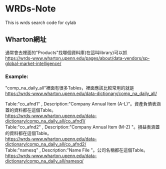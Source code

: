 # WRDs-Note
This is wrds search code for cylab

## Wharton網址
通常會去裡面的"Products"找哪個資料庫(在這叫library)可以抓  
https://wrds-www.wharton.upenn.edu/pages/about/data-vendors/sp-global-market-intelligence/

### Example:
"comp_na_daily_all"裡面有很多Tables，裡面應該比較常用的就是  
https://wrds-www.wharton.upenn.edu/data-dictionary/comp_na_daily_all/  
  
Table:"co_afnd1" , Description:"Company Annual Item (A-L)"。資產負債表涵蓋的資料都在這個Table。  
https://wrds-www.wharton.upenn.edu/data-dictionary/comp_na_daily_all/co_afnd1/  
Table:"co_afnd2" , Description:"Company Annual Item (M-Z)	"。損益表涵蓋的資料都在這個Table。  
https://wrds-www.wharton.upenn.edu/data-dictionary/comp_na_daily_all/co_afnd2/  
Table:"namesq" , Description:"Name File	"。公司名稱都在這個Table。  
https://wrds-www.wharton.upenn.edu/data-dictionary/comp_na_daily_all/namesq/  

